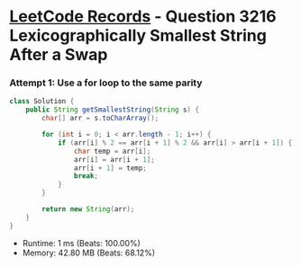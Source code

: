 # [LeetCode Records](../../README.md) - Question 3216 Lexicographically Smallest String After a Swap

### Attempt 1: Use a for loop to the same parity
```java
class Solution {
    public String getSmallestString(String s) {
        char[] arr = s.toCharArray();

        for (int i = 0; i < arr.length - 1; i++) {
            if (arr[i] % 2 == arr[i + 1] % 2 && arr[i] > arr[i + 1]) {
                char temp = arr[i];
                arr[i] = arr[i + 1];
                arr[i + 1] = temp;
                break;
            }
        }

        return new String(arr);
    }
}
```
- Runtime: 1 ms (Beats: 100.00%)
- Memory: 42.80 MB (Beats: 68.12%)

<br>
